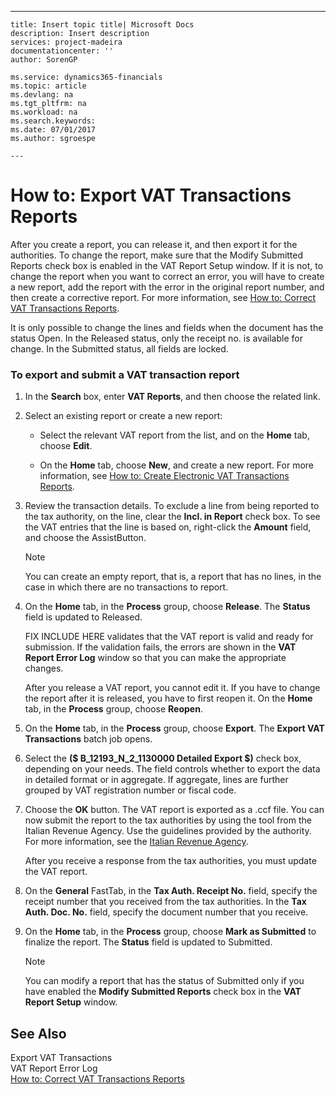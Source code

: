 ---
    title: Insert topic title| Microsoft Docs
    description: Insert description
    services: project-madeira
    documentationcenter: ''
    author: SorenGP

    ms.service: dynamics365-financials
    ms.topic: article
    ms.devlang: na
    ms.tgt_pltfrm: na
    ms.workload: na
    ms.search.keywords:
    ms.date: 07/01/2017
    ms.author: sgroespe

    ---
# How to: Export VAT Transactions Reports
After you create a report, you can release it, and then export it for the authorities. To change the report, make sure that the Modify Submitted Reports check box is enabled in the VAT Report Setup window. If it is not, to change the report when you want to correct an error, you will have to create a new report, add the report with the error in the original report number, and then create a corrective report. For more information, see [How to: Correct VAT Transactions Reports](../../LocalFunctionalityForMicrosoftDynamicsNav2016/Italy/how-to-correct-vat-transactions-reports.md).  
  
 It is only possible to change the lines and fields when the document has the status Open. In the Released status, only the receipt no. is available for change. In the Submitted status, all fields are locked.  
  
### To export and submit a VAT transaction report  
  
1.  In the **Search** box, enter **VAT Reports**, and then choose the related link.  
  
2.  Select an existing report or create a new report:  
  
    -   Select the relevant VAT report from the list, and on the **Home** tab, choose **Edit**.  
  
    -   On the **Home** tab, choose **New**, and create a new report. For more information, see [How to: Create Electronic VAT Transactions Reports](../../LocalFunctionalityForMicrosoftDynamicsNav2016/Italy/how-to-create-electronic-vat-transactions-reports.md).  
  
3.  Review the transaction details. To exclude a line from being reported to the tax authority, on the line, clear the **Incl. in Report** check box. To see the VAT entries that the line is based on, right\-click the **Amount** field, and choose the AssistButton.  
  
    > [!NOTE]  
    >  You can create an empty report, that is, a report that has no lines, in the case in which there are no transactions to report.  
  
4.  On the **Home** tab, in the **Process** group, choose **Release**. The **Status** field is updated to Released.  
  
     FIX INCLUDE HERE<!--[!INCLUDE[navnow](../../ApplicationDesign/includes/navnow_md.md)] --> validates that the VAT report is valid and ready for submission. If the validation fails, the errors are shown in the **VAT Report Error Log** window so that you can make the appropriate changes.  
  
     After you release a VAT report, you cannot edit it. If you have to change the report after it is released, you have to first reopen it. On the **Home** tab, in the **Process** group, choose **Reopen**.  
  
5.  On the **Home** tab, in the **Process** group, choose **Export**. The **Export VAT Transactions** batch job opens.  
  
6.  Select the **\($ B\_12193\_N\_2\_1130000 Detailed Export $\)** check box, depending on your needs. The field controls whether to export the data in detailed format or in aggregate. If aggregate, lines are further grouped by VAT registration number or fiscal code.  
  
7.  Choose the **OK** button. The VAT report is exported as a .ccf file. You can now submit the report to the tax authorities by using the tool from the Italian Revenue Agency. Use the guidelines provided by the authority. For more information, see the [Italian Revenue Agency](http://go.microsoft.com/fwlink/?LinkID=206524).  
  
     After you receive a response from the tax authorities, you must update the VAT report.  
  
8.  On the **General** FastTab, in the **Tax Auth. Receipt No.** field, specify the receipt number that you received from the tax authorities. In the **Tax Auth. Doc. No.** field, specify the document number that you receive.  
  
9. On the **Home** tab, in the **Process** group, choose **Mark as Submitted** to finalize the report. The **Status** field is updated to Submitted.  
  
    > [!NOTE]  
    >  You can modify a report that has the status of Submitted only if you have enabled the **Modify Submitted Reports** check box in the **VAT Report Setup** window.  
  
## See Also  
 Export VAT Transactions   
 VAT Report Error Log   
 [How to: Correct VAT Transactions Reports](../../LocalFunctionalityForMicrosoftDynamicsNav2016/Italy/how-to-correct-vat-transactions-reports.md)